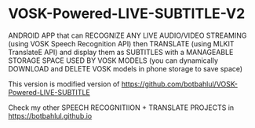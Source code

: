 # VOSK-Powered-LIVE-SUBTITLE-V2
ANDROID APP that can RECOGNIZE ANY LIVE AUDIO/VIDEO STREAMING (using VOSK Speech Recognition API) then TRANSLATE (using MLKIT TranslateE API) and display them as SUBTITLES with a MANAGEABLE STORAGE SPACE USED BY VOSK MODELS (you can dynamically DOWNLOAD and DELETE VOSK models in phone storage to save space)

This version is modified version of https://github.com/botbahlul/VOSK-Powered-LIVE-SUBTITLE

Check my other SPEECH RECOGNITIION + TRANSLATE PROJECTS in https://botbahlul.github.io
